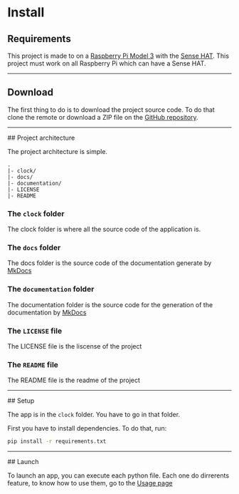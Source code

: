 # Install

## Requirements

This project is made to on a
[Raspberry Pi Model
3](https://www.raspberrypi.org/products/raspberry-pi-3-model-b/ "Raspberry Pi 3")
 with the [Sense HAT](https://www.raspberrypi.org/products/sense-hat/ "Sense
Hat").
This project must work on all Raspberry Pi which can have a Sense HAT.

---

## Download

The first thing to do is to download the project source code.
To do that clone the remote or download a ZIP file on the
[GitHub repository](https://github.com/Keftcha/SenseHat-connected-clock "GitHub
repository").

---

## Project architecture

The project architecture is simple.  
```
.
|- clock/
|- docs/
|- documentation/
|- LICENSE
|- README
```

### The `clock` folder

The clock folder is where all the source code of the application is.

### The `docs` folder

The docs folder is the source code of the documentation generate by
[MkDocs](https://www.mkdocs.org/ "MkDocs site")

### The `documentation` folder

The documentation folder is the source code for the generation of the documentation by 
[MkDocs](https://www.mkdocs.org/ "MkDocs site")

### The `LICENSE` file

The LICENSE file is the liscense of the project

### The `README` file

The README file is the readme of the project

---

## Setup

The app is in the `clock` folder. You have to go in that folder.

First you have to install dependencies. To do that, run:
```bash
pip install -r requirements.txt
```

---

## Launch

To launch an app, you can execute each python file.
Each one do dirrerents feature, to know how to use them, go to the [Usage
page](usage.md "Usage")
